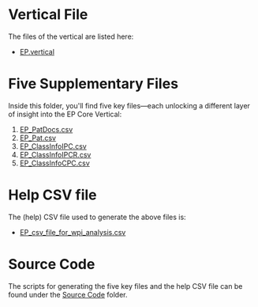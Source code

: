 # Vertical File
The files of the vertical are listed here:
- [EP.vertical](https://github.com/cs1msa/WPIplus/blob/main/Collection%20Verticals%20(subsets)/Core%20Verticals%20%23EP%2C%20%23WO%2C%20%23US%2C%20%23CH%2C%20%23KR%2C%20%23JP/%23EP/EP.vertical)

# Five Supplementary Files
Inside this folder, you'll find five key files—each unlocking a different layer of insight into the EP Core Vertical:
1. [EP_PatDocs.csv](https://drive.google.com/file/d/1ScyKRt0D0k7etiAzPLiq1jOMOXoLoRms/view?usp=sharing)
2. [EP_Pat.csv](https://drive.google.com/file/d/1POjDLhP_vE0K2mj1WR1bhrhWVYy5uW6b/view?usp=sharing)
3. [EP_ClassInfoIPC.csv](https://drive.google.com/file/d/1Vw5xOMN5Jx1nhZu2tW0JXmrJR1vE-6TM/view?usp=sharing)
4. [EP_ClassInfoIPCR.csv](https://drive.google.com/file/d/1N4lEBCkp_aX-iISjMx0fEL1DnaQbQIVD/view?usp=sharing)
5. [EP_ClassInfoCPC.csv](https://drive.google.com/file/d/1fOkuOX9s8zOQyv10Rw-rlFycRV57Vm2z/view?usp=sharing)

# Help CSV file
The (help) CSV file used to generate the above files is:
- [EP_csv_file_for_wpi_analysis.csv](https://drive.google.com/file/d/1Chacl6rF8Yk0_dScPnt4JT3IkEeDXqCv/view?usp=sharing)

# Source Code
The scripts for generating the five key files and the help CSV file can be found under the [Source Code](https://github.com/cs1msa/WPIplus/tree/main/Collection%20Verticals%20(subsets)/Source%20Code) folder.
